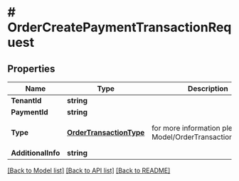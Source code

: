 # # OrderCreatePaymentTransactionRequest


## Properties 


Name | Type | Description | Notes
------------ | ------------- | ------------- | -------------
**TenantId**| **string** |   | [optional]
**PaymentId**| **string** |   | [optional]
**Type**| [**OrderTransactionType**](OrderTransactionType.md) |  for more information please, see Model/OrderTransactionType.php  | [optional] [default to UNKNOWN]
**AdditionalInfo**| **string** |   | [optional]


[[Back to Model list]](../../README.md#models) [[Back to API list]](../../README.md#endpoints) [[Back to README]](../../README.md)

